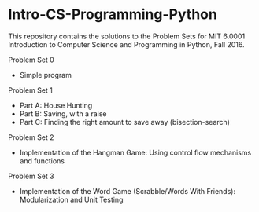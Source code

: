 # Intro-CS-Programming-Python

This repository contains the solutions to the Problem Sets for MIT 6.0001 Introduction to Computer Science and Programming in Python, Fall 2016.

Problem Set 0

- Simple program

Problem Set 1

- Part A: House Hunting
- Part B: Saving, with a raise
- Part C: Finding the right amount to save away (bisection-search)

Problem Set 2

- Implementation of the Hangman Game: Using control flow mechanisms and functions

Problem Set 3

- Implementation of the Word Game (Scrabble/Words With Friends): Modularization and Unit Testing
